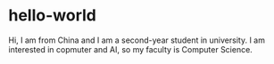 # hello-world
Hi, I am from China and I am a second-year student in university. I am interested in copmuter and AI, so my faculty is Computer Science.
